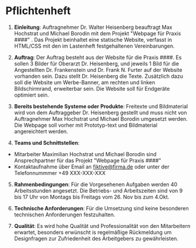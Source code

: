# Pflichtenheft

1. **Einleitung**: Auftragnehmer Dr. Walter Heisenberg beauftragt Max Hochstrat und Michael Borodin mit dem Projekt "Webpage für Praxis ####" . Das Projekt beinhaltet eine statische Website, verfasst in HTML/CSS mit den im Lastenheft festgehaltenen Vereinbarungen.

2.  **Auftrag**: Der Auftrag besteht aus der Website für die Praxis ####. Es sollen 3 Bilder für Oberarzt Dr. Heisenberg, und jeweils 1 Bild für die Angestellten Dr. Frankenstein und Dr. Frank N. Furter auf der Website vorhanden sein. Dazu stellt Dr. Heisenberg die Texte. Zusätzlich dazu soll die Website um Werbe-Banner, am rechten und linken Bildschirmrand, erweiterbar sein. Die Website soll für Endgeräte optimiert sein.
    
3.  **Bereits bestehende Systeme oder Produkte**: Freitexte und Bildmaterial wird von dem Auftraggeber Dr. Heisenberg gestellt und muss nicht von Auftragnehmer Max Hochstrat und Michael Borodin umgesetzt werden. Die Webpage soll vorher mit Prototyp-text und Bildmaterial angereichtert werden.
    
4.  **Teams und Schnittstellen**: 
  - Mitarbeiter Maximilian Hochstrat und Michael Borodin sind Ansprechpartner für das Projekt "Webpage für Praxis ####"
  - Kontaktaufnahme über Email an fiktive@firma.de oder unter der Telefonnummmer +49 XXX-XXX-XXX

5.  **Rahmenbedingungen**: Für die Vorgesehenen Aufgaben werden 40 Arbeitsstunden angesetzt. Die Betriebs- und Arbeitszeiten sind von 9 bis 17 Uhr von Montags bis Freitags vom 26. Nov bis zum 4.Okt.
    
6.  **Technische Anforderungen**: Für die Umsetzung sind keine besonderen technischen Anforderungen festzuhalten.
    
    
7.  **Qualität**: Es wird hohe Qualität und Professionalität von den Mitarbeitern erwartet, besonders erwünscht is regelmäßige Rückmeldung um Designfragen zur Zufriedenheit des Arbeitgebers zu gewährleisten.   